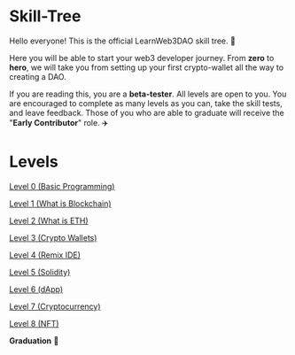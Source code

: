# Skill-Tree

Hello everyone! This is the official LearnWeb3DAO skill tree. 🌴

Here you will be able to start your web3 developer journey. From **zero** to **hero**, we will take you from setting up your first crypto-wallet all the way to creating a DAO.

If you are reading this, you are a **beta-tester**. All levels are open to you. You are encouraged to complete as many levels as you can, take the skill tests, and leave feedback. Those of you who are able to graduate will receive the "**Early Contributor**" role. ✈️

# Levels

[Level 0 (Basic Programming)](https://github.com/LearnWeb3DAO/Basic-Programming)

[Level 1 (What is Blockchain)](https://github.com/LearnWeb3DAO/What-is-Blockchain)

[Level 2 (What is ETH)](https://github.com/LearnWeb3DAO/What-is-ETH)

[Level 3 (Crypto Wallets)](https://github.com/LearnWeb3DAO/Crypto-Wallets)

[Level 4 (Remix IDE)](https://github.com/LearnWeb3DAO/Remix)

[Level 5 (Solidity)](https://github.com/LearnWeb3DAO/Solidity)

[Level 6 (dApp)](https://github.com/LearnWeb3DAO/BasicFrontEndTutorial)

[Level 7 (Cryptocurrency)](https://github.com/LearnWeb3DAO/TokenTutorial)

[Level 8 (NFT)](https://github.com/LearnWeb3DAO/NFT-Tutorial)

**Graduation** 🥳
